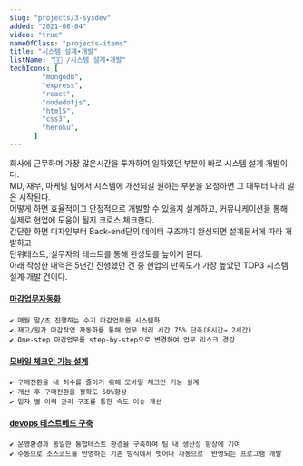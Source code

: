 ```yaml
---
slug: "projects/3-sysdev"
added: "2021-08-04"
video: "true"
nameOfClass: "projects-items"
title: "시스템 설계∙개발"
listName: "👩‍💻 /시스템 설계∙개발"
techIcons: [
        "mongodb",
        "express",
        "react",
        "nodedotjs",
        "html5",
        "css3",
        "heroku",
      ]
---
```


회사에 근무하며 가장 많은시간을 투자하여 일하였던 부분이 바로 시스템 설계∙개발이다.  
MD, 재무, 마케팅 팀에서 시스템에 개선되길 원하는 부분을 요청하면 그 때부터 나의 일은 시작된다.     
어떻게 하면 효율적이고 안정적으로 개발할 수 있을지 설계하고, 커뮤니케이션을 통해 실제로 현업에 도움이 될지 크로스 체크한다.  
간단한 화면 디자인부터 Back-end단의 데이터 구조까지 완성되면 설계문서에 따라 개발하고    
단위테스트, 실무자의 테스트를 통해 완성도를 높이게 된다.    
아래 작성한 내역은 5년간 진행했던 건 중 현업의 만족도가 가장 높았던 TOP3 시스템 설계∙개발 건이다.    


#### [마감업무자동화]()
    ✔︎ 매월 말/초 진행하는 수기 마감업무를 시스템화 
    ✔︎ 재고/원가 마감작업 자동화를 통해 업무 처리 시간 75% 단축(8시간→ 2시간)
    ✔︎ One-step 마감업무를 step-by-step으로 변경하여 업무 리스크 경감


####  [모바일 체크인 기능 설계]()
    ✔︎ 구매전환율 내 허수를 줄이기 위해 모바일 체크인 기능 설계
    ✔︎ 개선 후 구매전환율 정확도 50%향상     
    ✔︎ 일자 별 이력 관리 구조를 통한 속도 이슈 개선  


#### [devops 테스트베드 구축]()
    ✔︎ 운영환경과 동일한 통합테스트 환경을 구축하여 팀 내 생산성 향상에 기여
    ✔︎ 수동으로 소스코드를 반영하는 기존 방식에서 벗어나 자동으로  반영되는 프로그램 개발


